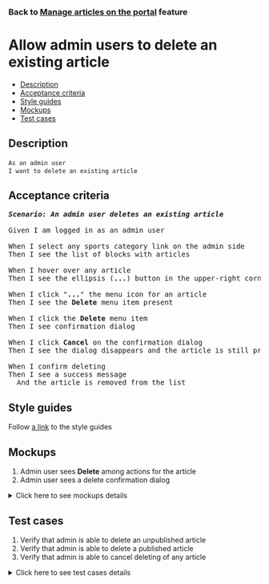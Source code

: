 ### Back to [Manage articles on the portal](../../README.md) feature

# Allow admin users to delete an existing article

- [Description](#description)
- [Acceptance criteria](#acceptance-criteria)
- [Style guides](#style-guides)
- [Mockups](#mockups)
- [Test cases](#test-cases)

## Description

    As an admin user
    I want to delete an existing article

## Acceptance criteria

<pre>
<b><i>Scenario: An admin user deletes an existing article</i></b>

Given I am logged in as an admin user

When I select any sports category link on the admin side
Then I see the list of blocks with articles

When I hover over any article
Then I see the ellipsis (<b>...</b>) button in the upper-right corner

When I click "<b>...</b>" the menu icon for an article
Then I see the <b>Delete</b> menu item present

When I click the <b>Delete</b> menu item
Then I see confirmation dialog

When I click <b>Cancel</b> on the confirmation dialog
Then I see the dialog disappears and the article is still present

When I confirm deleting
Then I see a success message
  And the article is removed from the list
</pre>

## Style guides

Follow [a link](https://www.figma.com/proto/0zkkf5WC77OSpvyD6YXpFE/Style-guides?page-id=0%3A1&node-id=19%3A5368&viewport=266%2C48%2C0.54&scaling=min-zoom&starting-point-node-id=19%3A5368) to the style guides

## Mockups

1. Admin user sees <b>Delete</b> among actions for the article
2. Admin user sees a delete confirmation dialog

<details>
  <summary>Click here to see mockups details</summary>

**1. Admin user sees Delete among actions for the article:**

![Admin user sees Delete among actions for the article](/desktop_application_features/manage_articles/images/published_article_actions.png)

**2. Admin user sees a delete confirmation dialog:**

![Admin user sees a delete confirmation dialog](/desktop_application_features/manage_articles/images/delete_article_confirmation.png)

</details>

## Test cases

1. Verify that admin is able to delete an unpublished article
2. Verify that admin is able to delete a published article
3. Verify that admin is able to cancel deleting of any article

<details>
  <summary>Click here to see test cases details</summary>

### **#1. Verify that admin is able to delete an unpublished article**

|Preconditions|Steps|Expected result
--------------|-----|----------
|- Log in with admin account</br>- Go to the category configuration page</br>- There is an unpublished article|1) Hover over an unpublished article</br>2) Click "<b>...</b>" button > <b>Delete</b> menu item</br>3) On the confirmation popover, click <b>Yes</b>|3) A success message is shown and article is deleted from the list|

### **#2. Verify that admin is able to delete a published article**

|Preconditions|Steps|Expected result
--------------|-----|----------
|- Log in with admin account</br>- Go to the category configuration page</br>- There is a published article|1) Hover over a published article</br>2) Click "<b>...</b>" button > <b>Delete</b> menu item</br>3) On the confirmation popover, click <b>Yes</b>|3) A success message is shown and article is deleted from the list|

### **#3. Verify that admin is able to cancel deleting of any article**

|Preconditions|Steps|Expected result
--------------|-----|----------
|- Log in with admin account</br>- Go to the category configuration page</br>- There is a published article|1) Hover over a published article</br>2) Click "<b>...</b>" button > <b>Delete</b> menu item</br>3) On the confirmation popover, click <b>Cancel</b>|3) The article is present in the list|

</details>
